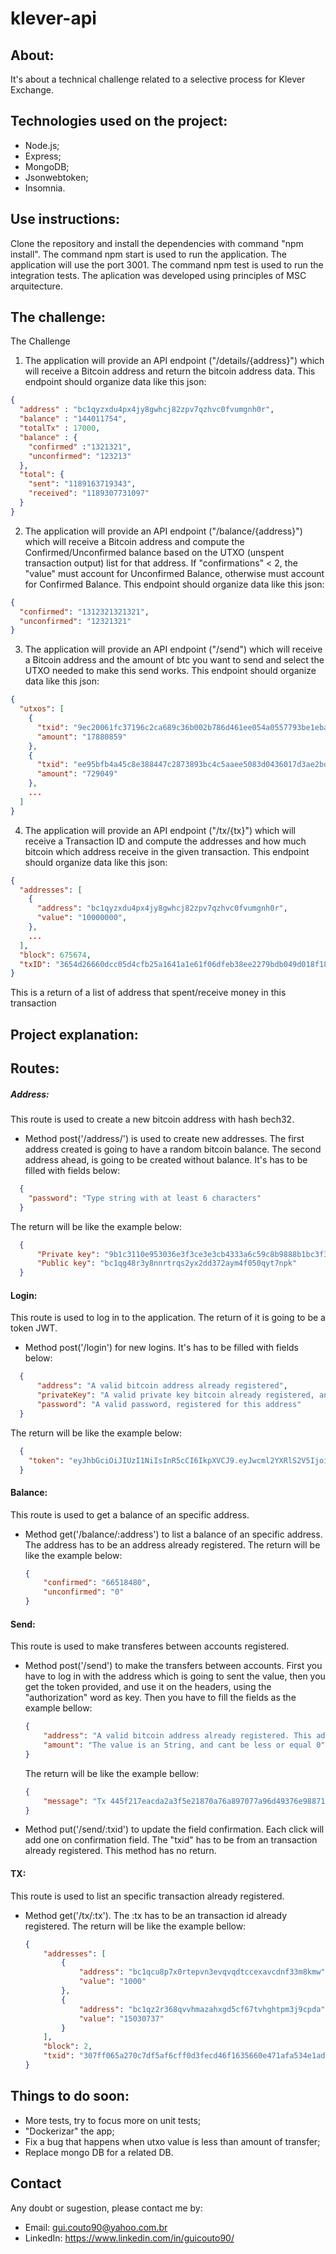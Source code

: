 # klever-api 

## About:
It's about a technical challenge related to a selective process for Klever Exchange.

## Technologies used on the project:
- Node.js;
- Express;
- MongoDB;
- Jsonwebtoken;
- Insomnia.

## Use instructions:

Clone the repository and install the dependencies with command "npm install".
The command npm start is used to run the application. The application will use the port 3001.
The command npm test is used to run the integration tests.
The aplication was developed using principles of MSC arquitecture.

## The challenge:

The Challenge 
1. The application will provide an API endpoint ("/details/{address}") which will receive a Bitcoin address and return the bitcoin address data. 
This endpoint should organize data like this json: 
```json
{ 
  "address" : "bc1qyzxdu4px4jy8gwhcj82zpv7qzhvc0fvumgnh0r", 
  "balance" : "144011754", 
  "totalTx" : 17000, 
  "balance" : { 
    "confirmed" :"1321321", 
    "unconfirmed": "123213" 
  }, 
  "total": { 
    "sent": "1189163719343", 
    "received": "1189307731097" 
  } 
}
```
2. The application will provide an API endpoint ("/balance/{address}") which will receive a Bitcoin address and compute the Confirmed/Unconfirmed balance based on the UTXO (unspent transaction output) list for that address. If "confirmations" < 2, the "value" must account for Unconfirmed Balance, otherwise must account for Confirmed Balance. 
This endpoint should organize data like this json: 
```json
{ 
  "confirmed": "1312321321321", 
  "unconfirmed": "12321321" 
}
```
3. The application will provide an API endpoint ("/send") which will receive a Bitcoin address and the amount of btc you want to send and select the UTXO needed to make this send works. 
This endpoint should organize data like this json: 
```json
{ 
  "utxos": [ 
    { 
      "txid": "9ec20061fc37196c2ca689c36b002b786d461ee054a0557793be1eba11163932", 
      "amount": "17880859" 
    }, 
    { 
      "txid": "ee95bfb4a45c8e388447c2873893bc4c5aaee5083d0436017d3ae2bd6d0c38b9", 
      "amount": "729049" 
    }, 
    ... 
  ] 
}
```
4. The application will provide an API endpoint ("/tx/{tx}") which will receive a Transaction ID and compute the addresses and how much bitcoin which address receive in the given transaction. 
This endpoint should organize data like this json: 
```json
{ 
  "addresses": [ 
    { 
      "address": "bc1qyzxdu4px4jy8gwhcj82zpv7qzhvc0fvumgnh0r", 
      "value": "10000000", 
    }, 
    ... 
  ], 
  "block": 675674, 
  "txID": "3654d26660dcc05d4cfb25a1641a1e61f06dfeb38ee2279bdb049d018f1830ab" 
}
``` 
This is a return of a list of address that spent/receive money in this transaction 

## Project explanation:

## Routes:
  ##### Address:
  This route is used to create a new bitcoin address with hash bech32.
  - Method post('/address/') is used to create new addresses. The first address created is going to have a random bitcoin balance. The second address ahead, is going to be created without balance. It's has to be filled with fields below:
  ```json
    {
      "password": "Type string with at least 6 characters"
    }
  ```
  The return will be like the example below:
  ```json
    {
	    "Private key": "9b1c3110e953036e3f3ce3e3cb4333a6c59c8b9888b1bc3f3c7ef3af25a75cc1",
	    "Public key": "bc1qg48r3y8nnrtrqs2yx2dd372aym4f050qyt7npk"
    }
  ```
  
  #### Login:
  This route is used to log in to the application. The return of it is going to be a token JWT.
  - Method post('/login') for new logins. It's has to be filled with fields below:
  ```json
    {
	    "address": "A valid bitcoin address already registered",
	    "privateKey": "A valid private key bitcoin already registered, and related with the address above",
	    "password": "A valid password, registered for this address"
    }
  ```
  The return will be like the example below:
  ```json
    {
	  "token": "eyJhbGciOiJIUzI1NiIsInR5cCI6IkpXVCJ9.eyJwcml2YXRlS2V5IjoiYjJjNzJlMDA2OGJmMWFlZjk3NjU5NWE2ZDdjZDc4ZGZlZGM0YTg0MDhjZTQ3N2ZlMWY5YTc2YzkyNjUzZTNkYyIsImlhdCI6MTY1MjMwNzYyOCwiZXhwIjoxNjUyOTEyNDI4fQ.AR4_FoGf-Nwjo06XUeKmdj3XEp_5Tk8dg5QjUUd2dzQ"
    }
  ```
  #### Balance:
  This route is used to get a balance of an specific address.
  - Method get('/balance/:address') to list a balance of an specific address. The address has to be an address already registered.
    The return will be like the example below:
    ```json
    {
	    "confirmed": "66518480",
	    "unconfirmed": "0"
    }
    ```
  
  #### Send:
  This route is used to make transferes between accounts registered.
  - Method post('/send') to make the transfers between accounts.
    First you have to log in with the address which is going to sent the value, then you get the token provided, and use it on the headers, using the "authorization" word as key.
    Then you have to fill the fields as the example bellow:
    ```json
    {
	    "address": "A valid bitcoin address already registered. This address will receive the value",
	    "amount": "The value is an String, and cant be less or equal 0"
    }
    ```
    The return will be like the example bellow:
    ```json
    {
	    "message": "Tx 445f217eacda2a3f5e21870a76a897077a96d49376e98871b834f303af4f7a24 completed"
    }
    ```
  - Method put('/send/:txid') to update the field confirmation. Each click will add one on confirmation field.
    The "txid" has to be from an transaction already registered.
    This method has no return.
  
  #### TX:
  This route is used to list an specific transaction already registered.
  - Method get('/tx/:tx'). The :tx has to be an transaction id already registered.
    The return will be like the example bellow:
    ```json
    {
	    "addresses": [
		    {
			    "address": "bc1qcu8p7x0rtepvn3evqvqdtccexavcdnf33m8kmw",
			    "value": "1000"
		    },
		    {
			    "address": "bc1qz2r368qvvhmazahxgd5cf67tvhghtpm3j9cpda",
			    "value": "15030737"
		    }
	    ],
	    "block": 2,
	    "txid": "307ff065a270c7df5af6cff0d3fecd46f1635660e471afa534e1adcf0da56a6d"
    }
    ```

  ## Things to do soon:
  - More tests, try to focus more on unit tests;
  - "Dockerizar" the app;
  - Fix a bug that happens when utxo value is less than amount of transfer;
  - Replace mongo DB for a related DB.
   
  
  ## Contact
  Any doubt or sugestion, please contact me by:
  - Email: gui.couto90@yahoo.com.br
  - LinkedIn: https://www.linkedin.com/in/guicouto90/
  
  
  
 